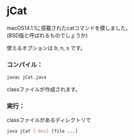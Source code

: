 # jCat

macOS14.1.1に搭載されたcatコマンドを模しました。  
(BSD版と呼ばれるものでしょうか)

使えるオプションは b, n, s です。  
  
### コンパイル：

```bash
javac jCat.java
```
classファイルが作成されます。  
  
### 実行：

classファイルがあるディレクトリで
```bash
java jCat [-bns] [file ...]
```

    

